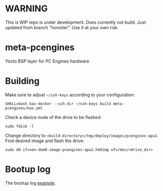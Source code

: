 # WARNING

This is WIP repo is under development. Does currently not build. Just updated from branch "honister".
Use it at your own risk.

# meta-pcengines

Yocto BSP layer for PC Engines hardware

# Building

Make sure to adjust `~/ssh-keys` according to your configuration:

```
SHELL=bash kas-docker --ssh-dir ~/ssh-keys build meta-pcengines/kas.yml
```

Check a device node of the drive to be flashed:

```
sudo fdisk -l
```

Change directory to `<build-directory>/tmp/deploy/images/pcengines-apu2`. Find
desired image and flash the drive:

```
sudo dd if=xen-dom0-image-pcengines-apu2.hddimg of=/dev/<drive_dir>
```

# Bootup log

The bootup log [example](bootup.log).
